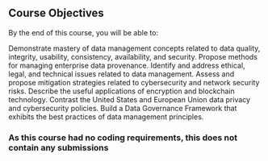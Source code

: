 ## Course Objectives
By the end of this course, you will be able to:

Demonstrate mastery of data management concepts related to data quality, integrity, usability, consistency, availability, and security.
Propose methods for managing enterprise data provenance.
Identify and address ethical, legal, and technical issues related to data management.
Assess and propose mitigation strategies related to cybersecurity and network security risks.
Describe the useful applications of encryption and blockchain technology.
Contrast the United States and European Union data privacy and cybersecurity policies.
Build a Data Governance Framework that exhibits the best practices of data management principles.

### As this course had no coding requirements, this does not contain any submissions
